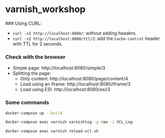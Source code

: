 # varnish_workshop

### Using CURL:
- `curl -sI http://localhost:8080/`: without adding headers.
- `curl -sI http://localhost:8080/ttl/2`: add the `Cache-control` header with TTL for 2 seconds.

### Check with the browser
- Simple page: http://localhost:8080/simple/3
- Splitting the page:
    - Only content: http://localhost:8080/page/content/4
    - Load using an iframe: http://localhost:8080/iframe/3
    - Load using ESI: http://localhost:8080/esi/3

### Some commands
```bash
docker-compose up --build

docker-compose exec varnish varnishlog -g raw -i VCL_Log

docker-compose exec varnish reload-vcl.sh
```
